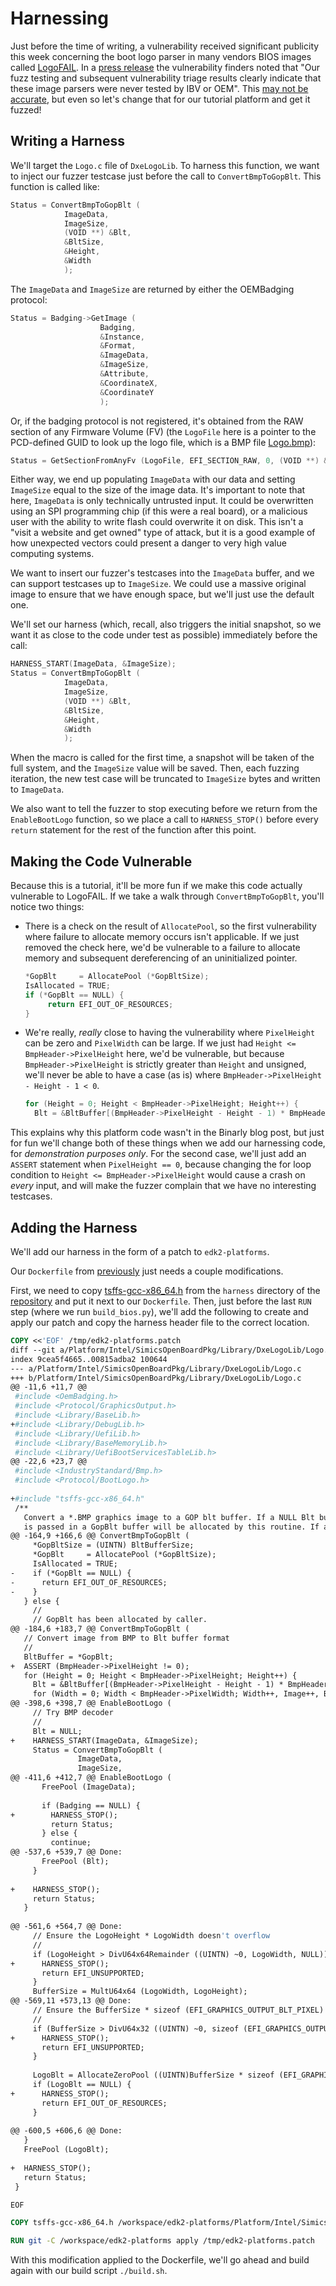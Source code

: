 # Harnessing

Just before the time of writing, a vulnerability received significant publicity this
week concerning the boot logo parser in many vendors BIOS images called
[LogoFAIL](https://binarly.io/posts/finding_logofail_the_dangers_of_image_parsing_during_system_boot/).
In a [press release](https://min.news/en/tech/128c34878b2b582065c1e05379912294.html) the
vulnerability finders noted that "Our fuzz testing and subsequent vulnerability triage
results clearly indicate that these image parsers were never tested by IBV or OEM". This
[may not be accurate](https://github.com/tianocore/edk2-staging/tree/HBFA/HBFA/UefiHostFuzzTestCasePkg/TestCase/MdeModulePkg/Library/BaseBmpSupportLib),
but even so let's change that for our tutorial platform and get it fuzzed!

## Writing a Harness

We'll target the `Logo.c` file of `DxeLogoLib`. To harness this function, we want to
inject our fuzzer testcase just before the call to `ConvertBmpToGopBlt`. This function
is called like:

```c
Status = ConvertBmpToGopBlt (
            ImageData,
            ImageSize,
            (VOID **) &Blt,
            &BltSize,
            &Height,
            &Width
            );
```

The `ImageData` and `ImageSize` are returned by either the OEMBadging protocol:

```c
Status = Badging->GetImage (
                    Badging,
                    &Instance,
                    &Format,
                    &ImageData,
                    &ImageSize,
                    &Attribute,
                    &CoordinateX,
                    &CoordinateY
                    );
```

Or, if the badging protocol is not registered, it's obtained from the RAW section of any
Firmware Volume (FV) (the `LogoFile` here is a pointer to the PCD-defined GUID to look
up the logo file, which is a BMP file
[Logo.bmp](https://raw.githubusercontent.com/tianocore/edk2-platforms/f446fff05003f69a4396b2ec375301ecb5f63a2a/Platform/Intel/SimicsOpenBoardPkg/Logo/Logo.bmp)):

```c
Status = GetSectionFromAnyFv (LogoFile, EFI_SECTION_RAW, 0, (VOID **) &ImageData, &ImageSize);
```

Either way, we end up populating `ImageData` with our data and setting `ImageSize` equal
to the size of the image data. It's important to note that here, `ImageData` is only
technically untrusted input. It could be overwritten using an SPI programming chip (if
this were a real board), or a malicious user with the ability to write flash could
overwrite it on disk. This isn't a "visit a website and get owned" type of attack, but
it is a good example of how unexpected vectors could present a danger to very high value
computing systems.

We want to insert our fuzzer's testcases into the `ImageData` buffer, and we can support
testcases up to `ImageSize`. We could use a massive original image to ensure that
we have enough space, but we'll just use the default one.

We'll set our harness (which, recall, also triggers the initial snapshot, so we want
it as close to the code under test as possible) immediately before the call:


```c
HARNESS_START(ImageData, &ImageSize);
Status = ConvertBmpToGopBlt (
            ImageData,
            ImageSize,
            (VOID **) &Blt,
            &BltSize,
            &Height,
            &Width
            );
```

When the macro is called for the first time, a snapshot will be taken of the full
system, and the `ImageSize` value will be saved. Then, each fuzzing iteration, the new
test case will be truncated to `ImageSize` bytes and written to `ImageData`.

We also want to tell the fuzzer to stop executing before we return from the
`EnableBootLogo` function, so we place a call to `HARNESS_STOP()` before every `return`
statement for the rest of the function after this point.

## Making the Code Vulnerable

Because this is a tutorial, it'll be more fun if we make this code actually vulnerable
to LogoFAIL. If we take a walk through `ConvertBmpToGopBlt`, you'll notice two things:

* There is a check on the result of `AllocatePool`, so the first vulnerability where
  failure to allocate memory occurs isn't applicable. If we just removed the check here,
  we'd be vulnerable to a failure to allocate memory and subsequent dereferencing of
  an uninitialized pointer.

  ```c
  *GopBlt     = AllocatePool (*GopBltSize);
  IsAllocated = TRUE;
  if (*GopBlt == NULL) {
       return EFI_OUT_OF_RESOURCES;
  }
  ```

* We're really, *really* close to having the vulnerability where `PixelHeight` can be
  zero and `PixelWidth` can be large. If we just had `Height <= BmpHeader->PixelHeight`
  here, we'd be vulnerable, but because `BmpHeader->PixelHeight` is strictly greater
  than `Height` and unsigned, we'll never be able to have a case (as is) where
  `BmpHeader->PixelHeight - Height - 1 < 0`.

  ```c
  for (Height = 0; Height < BmpHeader->PixelHeight; Height++) {
    Blt = &BltBuffer[(BmpHeader->PixelHeight - Height - 1) * BmpHeader->PixelWidth];
  ```

This explains why this platform code wasn't in the Binarly blog post, but just for fun
we'll change both of these things when we add our harnessing code, for
*demonstration purposes only*. For the second case, we'll just add an `ASSERT` statement
when `PixelHeight == 0`, because changing the for loop condition to `Height <=
BmpHeader->PixelHeight` would cause a crash on *every* input, and will make the fuzzer
complain that we have no interesting testcases.

## Adding the Harness

We'll add our harness in the form of a patch to `edk2-platforms`.

Our `Dockerfile` from [previously](building-bios.md) just needs a couple modifications.

First, we need to copy
[tsffs-gcc-x86_64.h](https://github.com/intel/tsffs/blob/main/harness/tsffs-gcc-x86_64.h)
from the `harness` directory of the [repository](https://github.com/intel/tsffs/) and
put it next to our `Dockerfile`. Then, just before the last `RUN` step (where we run
`build_bios.py`), we'll add the following to create and apply our patch and copy the
harness header file to the correct location.

```dockerfile
COPY <<'EOF' /tmp/edk2-platforms.patch
diff --git a/Platform/Intel/SimicsOpenBoardPkg/Library/DxeLogoLib/Logo.c b/Platform/Intel/SimicsOpenBoardPkg/Library/DxeLogoLib/Logo.c
index 9cea5f4665..00815adba2 100644
--- a/Platform/Intel/SimicsOpenBoardPkg/Library/DxeLogoLib/Logo.c
+++ b/Platform/Intel/SimicsOpenBoardPkg/Library/DxeLogoLib/Logo.c
@@ -11,6 +11,7 @@
 #include <OemBadging.h>
 #include <Protocol/GraphicsOutput.h>
 #include <Library/BaseLib.h>
+#include <Library/DebugLib.h>
 #include <Library/UefiLib.h>
 #include <Library/BaseMemoryLib.h>
 #include <Library/UefiBootServicesTableLib.h>
@@ -22,6 +23,7 @@
 #include <IndustryStandard/Bmp.h>
 #include <Protocol/BootLogo.h>
 
+#include "tsffs-gcc-x86_64.h"
 /**
   Convert a *.BMP graphics image to a GOP blt buffer. If a NULL Blt buffer
   is passed in a GopBlt buffer will be allocated by this routine. If a GopBlt
@@ -164,9 +166,6 @@ ConvertBmpToGopBlt (
     *GopBltSize = (UINTN) BltBufferSize;
     *GopBlt     = AllocatePool (*GopBltSize);
     IsAllocated = TRUE;
-    if (*GopBlt == NULL) {
-      return EFI_OUT_OF_RESOURCES;
-    }
   } else {
     //
     // GopBlt has been allocated by caller.
@@ -184,6 +183,7 @@ ConvertBmpToGopBlt (
   // Convert image from BMP to Blt buffer format
   //
   BltBuffer = *GopBlt;
+  ASSERT (BmpHeader->PixelHeight != 0);
   for (Height = 0; Height < BmpHeader->PixelHeight; Height++) {
     Blt = &BltBuffer[(BmpHeader->PixelHeight - Height - 1) * BmpHeader->PixelWidth];
     for (Width = 0; Width < BmpHeader->PixelWidth; Width++, Image++, Blt++) {
@@ -398,6 +398,7 @@ EnableBootLogo (
     // Try BMP decoder
     //
     Blt = NULL;
+    HARNESS_START(ImageData, &ImageSize);
     Status = ConvertBmpToGopBlt (
               ImageData,
               ImageSize,
@@ -411,6 +412,7 @@ EnableBootLogo (
       FreePool (ImageData);
 
       if (Badging == NULL) {
+        HARNESS_STOP();
         return Status;
       } else {
         continue;
@@ -537,6 +539,7 @@ Done:
       FreePool (Blt);
     }
 
+    HARNESS_STOP();
     return Status;
   }
 
@@ -561,6 +564,7 @@ Done:
     // Ensure the LogoHeight * LogoWidth doesn't overflow
     //
     if (LogoHeight > DivU64x64Remainder ((UINTN) ~0, LogoWidth, NULL)) {
+      HARNESS_STOP();
       return EFI_UNSUPPORTED;
     }
     BufferSize = MultU64x64 (LogoWidth, LogoHeight);
@@ -569,11 +573,13 @@ Done:
     // Ensure the BufferSize * sizeof (EFI_GRAPHICS_OUTPUT_BLT_PIXEL) doesn't overflow
     //
     if (BufferSize > DivU64x32 ((UINTN) ~0, sizeof (EFI_GRAPHICS_OUTPUT_BLT_PIXEL))) {
+      HARNESS_STOP();
       return EFI_UNSUPPORTED;
     }
 
     LogoBlt = AllocateZeroPool ((UINTN)BufferSize * sizeof (EFI_GRAPHICS_OUTPUT_BLT_PIXEL));
     if (LogoBlt == NULL) {
+      HARNESS_STOP();
       return EFI_OUT_OF_RESOURCES;
     }
 
@@ -600,5 +606,6 @@ Done:
   }
   FreePool (LogoBlt);
 
+  HARNESS_STOP();
   return Status;
 }

EOF

COPY tsffs-gcc-x86_64.h /workspace/edk2-platforms/Platform/Intel/SimicsOpenBoardPkg/Library/DxeLogoLib/tsffs-gcc-x86_64.h

RUN git -C /workspace/edk2-platforms apply /tmp/edk2-platforms.patch
```

With this modification applied to the Dockerfile, we'll go ahead and build again with
our build script `./build.sh`.